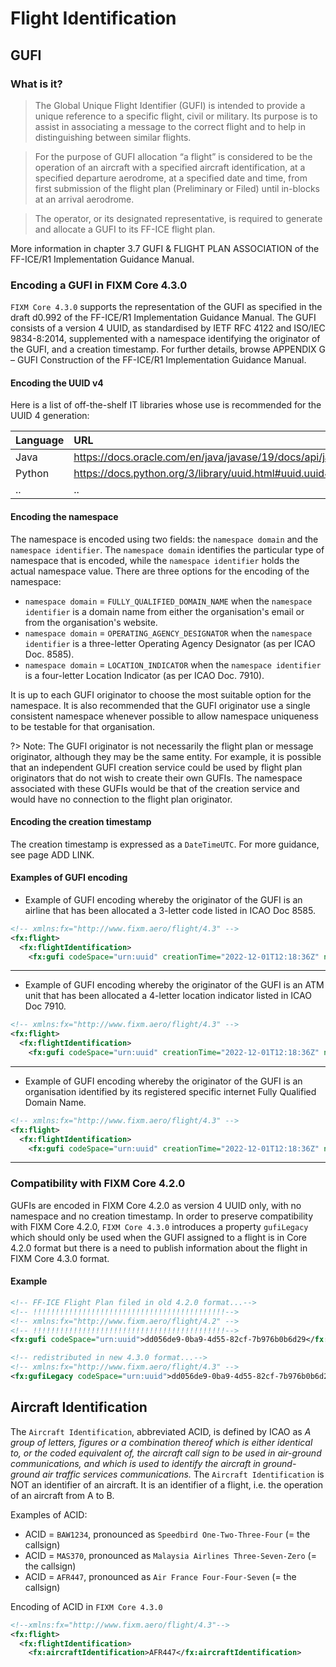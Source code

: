 # Flight Identification

## GUFI

### What is it?

> The Global Unique Flight Identifier (GUFI) is intended to provide a unique reference to a specific flight, civil or military.
> Its purpose is to assist in associating a message to the correct flight and to help in distinguishing between similar flights.

> For the purpose of GUFI allocation “a flight” is considered to be the operation of an aircraft with a specified aircraft identification, at a specified departure aerodrome, at a specified date and time, from first submission of the flight plan (Preliminary or Filed) until in-blocks at an arrival aerodrome.

> The operator, or its designated representative, is required to generate and allocate a GUFI to its FF-ICE flight plan.

More information in chapter 3.7 GUFI & FLIGHT PLAN ASSOCIATION of the FF-ICE/R1 Implementation Guidance Manual.

### Encoding a GUFI in FIXM Core 4.3.0

`FIXM Core 4.3.0` supports the representation of the GUFI as specified in the draft d0.992 of the FF-ICE/R1 Implementation Guidance Manual. The GUFI consists of a version 4 UUID, as standardised by IETF RFC 4122 and ISO/IEC 9834-8:2014, supplemented with a namespace identifying the originator of the GUFI, and a creation timestamp. For further details, browse APPENDIX G – GUFI Construction of the FF-ICE/R1 Implementation Guidance Manual.

#### Encoding the UUID v4

Here is a list of off-the-shelf IT libraries whose use is recommended for the UUID 4 generation:

|Language|URL|Notes|
|:-|:-|:-|
|Java|https://docs.oracle.com/en/java/javase/19/docs/api/java.base/java/util/UUID.html#randomUUID()||
|Python|https://docs.python.org/3/library/uuid.html#uuid.uuid4||
|..|..|..|

#### Encoding the namespace

The namespace is encoded using two fields: the `namespace domain` and the `namespace identifier`. The `namespace domain` identifies the particular type of namespace that is encoded, while the `namespace identifier` holds the actual namespace value. There are three options for the encoding of the namespace:
- `namespace domain` = `FULLY_QUALIFIED_DOMAIN_NAME` when the `namespace identifier` is a domain name from either the organisation's email or from the organisation's website.
- `namespace domain` = `OPERATING_AGENCY_DESIGNATOR` when the `namespace identifier` is a three-letter Operating Agency Designator (as per ICAO Doc. 8585).
- `namespace domain` = `LOCATION_INDICATOR` when the `namespace identifier` is a four-letter Location Indicator (as per ICAO Doc. 7910). 

It is up to each GUFI originator to choose the most suitable option for the namespace. It is also recommended that the GUFI originator use a single consistent namespace whenever possible to allow namespace uniqueness to be testable for that organisation.

?> Note: The GUFI originator is not necessarily the flight plan or message originator, although they may be the same entity. For example, it is possible that an independent GUFI creation service could be used by flight plan originators that do not wish to create their own GUFIs. The namespace associated with these GUFIs would be that of the creation service and would have no connection to the flight plan originator.


#### Encoding the creation timestamp

The creation timestamp is expressed as a `DateTimeUTC`. For more guidance, see page ADD LINK.


#### Examples of GUFI encoding

- Example of GUFI encoding whereby the originator of the GUFI is an airline that has been allocated a 3-letter code listed in ICAO Doc 8585.

```xml
<!-- xmlns:fx="http://www.fixm.aero/flight/4.3" -->
<fx:flight>
  <fx:flightIdentification>
    <fx:gufi codeSpace="urn:uuid" creationTime="2022-12-01T12:18:36Z" namespaceDomain="OPERATING_AGENCY_DESIGNATOR" namespaceIdentifier="AIB">dd056de9-0ba9-4d55-82cf-7b976b0b6d29</fx:gufi>
```

---

- Example of GUFI encoding whereby the originator of the GUFI is an ATM unit that has been allocated a 4-letter location indicator listed in ICAO Doc 7910.

```xml
<!-- xmlns:fx="http://www.fixm.aero/flight/4.3" -->
<fx:flight>
  <fx:flightIdentification>
    <fx:gufi codeSpace="urn:uuid" creationTime="2022-12-01T12:18:36Z" namespaceDomain="LOCATION_INDICATOR" namespaceIdentifier="KZDC">dd056de9-0ba9-4d55-82cf-7b976b0b6d29</fx:gufi>
```

---

- Example of GUFI encoding whereby the originator of the GUFI is an organisation identified by its registered specific internet Fully Qualified Domain Name.

```xml
<!-- xmlns:fx="http://www.fixm.aero/flight/4.3" -->
<fx:flight>
  <fx:flightIdentification>
    <fx:gufi codeSpace="urn:uuid" creationTime="2022-12-01T12:18:36Z" namespaceDomain="FULLY_QUALIFIED_DOMAIN_NAME" namespaceIdentifier="example.com">dd056de9-0ba9-4d55-82cf-7b976b0b6d29</fx:gufi>
```

---

### Compatibility with FIXM Core 4.2.0

GUFIs are encoded in FIXM Core 4.2.0 as version 4 UUID only, with no namespace and no creation timestamp. In order to preserve compatibility with FIXM Core 4.2.0, `FIXM Core 4.3.0` introduces a property `gufiLegacy` which should only be used when the GUFI assigned to a flight is in Core 4.2.0 format but there is a need to publish information about the flight in FIXM Core 4.3.0 format.

#### Example

```xml
<!-- FF-ICE Flight Plan filed in old 4.2.0 format...-->
<!-- !!!!!!!!!!!!!!!!!!!!!!!!!!!!!!!!!!!!!!!!!!!-->
<!-- xmlns:fx="http://www.fixm.aero/flight/4.2" -->
<!-- !!!!!!!!!!!!!!!!!!!!!!!!!!!!!!!!!!!!!!!!!!!-->
<fx:gufi codeSpace="urn:uuid">dd056de9-0ba9-4d55-82cf-7b976b0b6d29</fx:gufi>
```

```xml
<!-- redistributed in new 4.3.0 format...-->
<!-- xmlns:fx="http://www.fixm.aero/flight/4.3" -->
<fx:gufiLegacy codeSpace="urn:uuid">dd056de9-0ba9-4d55-82cf-7b976b0b6d29</fx:gufiLegacy>
```

## Aircraft Identification

The `Aircraft Identification`, abbreviated ACID, is defined by ICAO as *A group of letters, figures or a combination thereof which is either identical to, or the coded equivalent of, the aircraft call sign to be used in air-ground communications, and which is used to identify the aircraft in ground-ground air traffic services communications.* 
The `Aircraft Identification` is NOT an identifier of an aircraft. It is an identifier of a flight, i.e. the operation of an aircraft from A to B.

Examples of ACID: 
- ACID = `BAW1234`, pronounced as `Speedbird One-Two-Three-Four` (= the callsign)
- ACID = `MAS370`, pronounced as `Malaysia Airlines Three-Seven-Zero` (= the callsign)
- ACID = `AFR447`, pronounced as `Air France Four-Four-Seven` (= the callsign)

Encoding of ACID in `FIXM Core 4.3.0`

```xml
<!--xmlns:fx="http://www.fixm.aero/flight/4.3"-->	
<fx:flight>
  <fx:flightIdentification>
    <fx:aircraftIdentification>AFR447</fx:aircraftIdentification>
```


